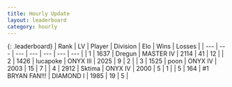 ```yaml
---
title: Hourly Update
layout: leaderboard
category: hourly
---
```


{: .leaderboard}
| Rank | LV | Player | Division | Elo | Wins | Losses |
| --- | --- | --- | --- | --- | --- | --- |
| <span data-change="0">1</span> | 1637 | <span title="ID: 337810">Dregun</span> | MASTER IV | <span data-change="0">2114</span> | <span data-change="0">41</span> | <span data-change="0">12</span> |
| <span data-change="0">2</span> | 1426 | <span title="ID: 41925">lucapoke</span> | ONYX III | <span data-change="0">2025</span> | <span data-change="0">9</span> | <span data-change="0">2</span> |
| <span data-change="0">3</span> | 1525 | <span title="ID: 540690">poon</span> | ONYX IV | <span data-change="-15">2003</span> | <span data-change="0">15</span> | <span data-change="1">7</span> |
| <span data-change="0">4</span> | 2912 | <span title="ID: 353063">Sktima</span> | ONYX IV | <span data-change="0">2000</span> | <span data-change="0">5</span> | <span data-change="0">1</span> |
| <span data-change="0">5</span> | 164 | <span title="ID: 756342">#1 BRYAN FAN!!!</span> | DIAMOND I | <span data-change="0">1985</span> | <span data-change="0">19</span> | <span data-change="0">5</span> |